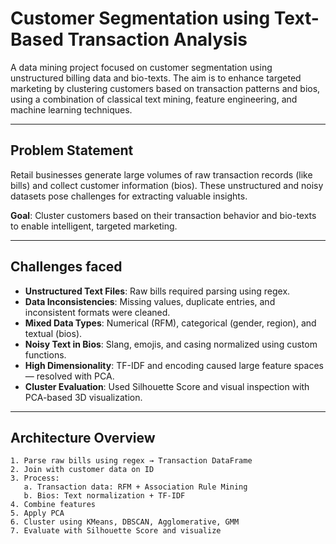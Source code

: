 # Customer Segmentation using Text-Based Transaction Analysis

A data mining project focused on customer segmentation using unstructured billing data and bio-texts. The aim is to enhance targeted marketing by clustering customers based on transaction patterns and bios, using a combination of classical text mining, feature engineering, and machine learning techniques.

---

## Problem Statement

Retail businesses generate large volumes of raw transaction records (like bills) and collect customer information (bios). These unstructured and noisy datasets pose challenges for extracting valuable insights.

**Goal**: Cluster customers based on their transaction behavior and bio-texts to enable intelligent, targeted marketing.

---

## Challenges faced

- **Unstructured Text Files**: Raw bills required parsing using regex.
- **Data Inconsistencies**: Missing values, duplicate entries, and inconsistent formats were cleaned.
- **Mixed Data Types**: Numerical (RFM), categorical (gender, region), and textual (bios).
- **Noisy Text in Bios**: Slang, emojis, and casing normalized using custom functions.
- **High Dimensionality**: TF-IDF and encoding caused large feature spaces — resolved with PCA.
- **Cluster Evaluation**: Used Silhouette Score and visual inspection with PCA-based 3D visualization.

---

## Architecture Overview

```plaintext
1. Parse raw bills using regex → Transaction DataFrame
2. Join with customer data on ID
3. Process:
   a. Transaction data: RFM + Association Rule Mining
   b. Bios: Text normalization + TF-IDF
4. Combine features
5. Apply PCA
6. Cluster using KMeans, DBSCAN, Agglomerative, GMM
7. Evaluate with Silhouette Score and visualize
